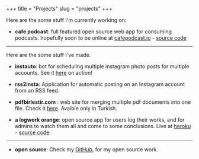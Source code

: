 +++
title = "Projects"
slug = "projects"
+++

Here are the some stuff I'm currently working on:

- **cafe podcast**: full featured open source web app for consuming podcasts. hopefully soon to be online at [cafepodcast.io](http://cafepodcast.io) - [source code](https://github.com/ccozkan/cafe_podcast) 

---------------
Here are the some stuff I've made.

- **instauto**: bot for scheduling multiple instagram photo posts for multiple accounts. See it [here](https://vimeo.com/300161419) on action!

- **rss2insta**: Application for automatic posting on an Instagram account from an RSS feed.

- **pdfbirlestir.com** : web site for merging multiple pdf documents into one file. Check it [here](https://pdfbirlestir.com). Avaible only in Turkish.

- **a logwork orange**: open source app for users log their works, and for admins to watch them all and come to some conclusions. Live at [heroku](https://a-logwork-orange.herokuapp.com) - [source code](https://github.com/ccozkan/a-logwork-orange)

------------

- **open source**: Check my [GitHub](https://github.com/ccozkan), for my open source work.
